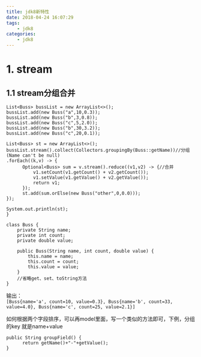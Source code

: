 ```yaml
---
title: jdk8新特性
date: 2018-04-24 16:07:29
tags:
    - jdk8
categories:
    - jdk8
---
```

# 1. stream
## 1.1 stream分组合并
```
List<Buss> bussList = new ArrayList<>();
bussList.add(new Buss("a",10,0.3));
bussList.add(new Buss("b",3,0.8));
bussList.add(new Buss("c",5,2.0));
bussList.add(new Buss("b",30,3.2));
bussList.add(new Buss("c",20,0.1));

List<Buss> st = new ArrayList<>();
bussList.stream().collect(Collectors.groupingBy(Buss::getName))//分组(Name can't be null)
.forEach((k,v) -> {
      Optional<Buss> sum = v.stream().reduce((v1,v2) -> {//合并
          v1.setCount(v1.getCount() + v2.getCount());
          v1.setValue(v1.getValue() + v2.getValue());
          return v1;
      });
      st.add(sum.orElse(new Buss("other",0,0.0)));
});

System.out.println(st);
}

class Buss {
    private String name;
    private int count;
    private double value;

    public Buss(String name, int count, double value) {
        this.name = name;
        this.count = count;
        this.value = value;
    }
    //省略get、set、toString方法
}
```

输出：  
`[Buss{name='a', count=10, value=0.3}, Buss{name='b', count=33, value=4.0}, Buss{name='c', count=25, value=2.1}]`  

如何根据两个字段排序，可以再model里面，写一个类似的方法即可，下例，分组的key 就是name+value
```
public String groupField() {
      return getName()+"-"+getValue();
}
```

